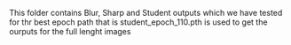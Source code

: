 This folder contains Blur, Sharp and Student outputs which we have tested for thr best epoch path that is student_epoch_110.pth is used to get the ourputs for the full lenght images
